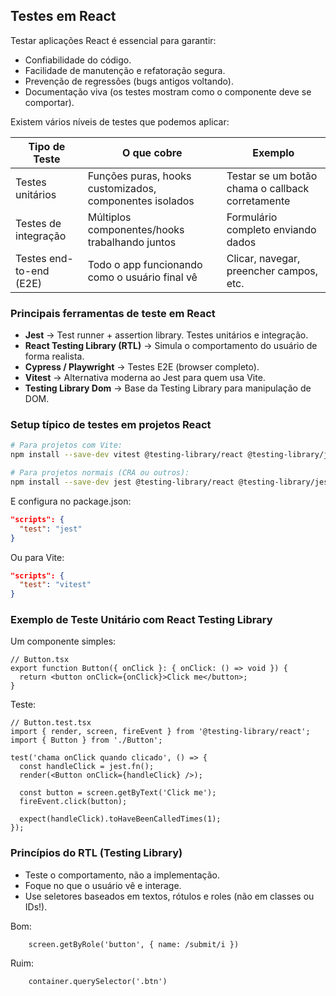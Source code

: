 ## Testes em React

Testar aplicações React é essencial para garantir:

* Confiabilidade do código.
* Facilidade de manutenção e refatoração segura.
* Prevenção de regressões (bugs antigos voltando).
* Documentação viva (os testes mostram como o componente deve se comportar).

Existem vários níveis de testes que podemos aplicar:

| Tipo de Teste | O que cobre | Exemplo |
| ------------- | ----------- | ------- |
| Testes unitários | Funções puras, hooks customizados, componentes isolados | Testar se um botão chama o callback corretamente |
| Testes de integração | Múltiplos componentes/hooks trabalhando juntos | Formulário completo enviando dados |
| Testes end-to-end (E2E) | Todo o app funcionando como o usuário final vê | Clicar, navegar, preencher campos, etc. |

### Principais ferramentas de teste em React

* **Jest** → Test runner + assertion library. Testes unitários e integração.
* **React Testing Library (RTL)** → Simula o comportamento do usuário de forma realista.
* **Cypress / Playwright** → Testes E2E (browser completo).
* **Vitest** → Alternativa moderna ao Jest para quem usa Vite.
* **Testing Library Dom** → Base da Testing Library para manipulação de DOM.

### Setup típico de testes em projetos React

```bash
# Para projetos com Vite:
npm install --save-dev vitest @testing-library/react @testing-library/jest-dom
```

```bash
# Para projetos normais (CRA ou outros):
npm install --save-dev jest @testing-library/react @testing-library/jest-dom
```

E configura no package.json:

```json
"scripts": {
  "test": "jest"
}
```

Ou para Vite:

```json
"scripts": {
  "test": "vitest"
}
```

### Exemplo de Teste Unitário com React Testing Library

Um componente simples:

```tsx
// Button.tsx
export function Button({ onClick }: { onClick: () => void }) {
  return <button onClick={onClick}>Click me</button>;
}
```

Teste:

```tsx
// Button.test.tsx
import { render, screen, fireEvent } from '@testing-library/react';
import { Button } from './Button';

test('chama onClick quando clicado', () => {
  const handleClick = jest.fn();
  render(<Button onClick={handleClick} />);

  const button = screen.getByText('Click me');
  fireEvent.click(button);

  expect(handleClick).toHaveBeenCalledTimes(1);
});
```

### Princípios do RTL (Testing Library)

* Teste o comportamento, não a implementação.
* Foque no que o usuário vê e interage.
* Use seletores baseados em textos, rótulos e roles (não em classes ou IDs!).

Bom:

```tsx
    screen.getByRole('button', { name: /submit/i })
```

Ruim:

```tsx
    container.querySelector('.btn')
```

